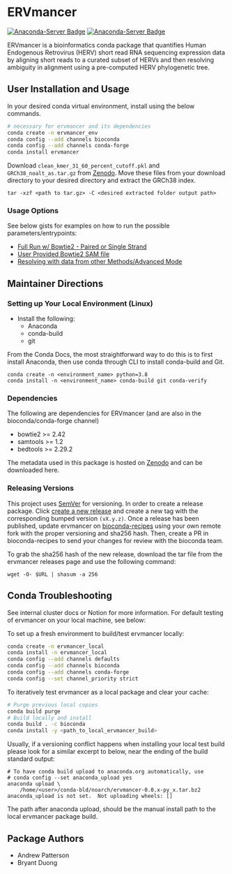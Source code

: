 # ERVmancer

[![Anaconda-Server Badge](https://anaconda.org/bioconda/ervmancer/badges/version.svg)](https://anaconda.org/bioconda/ervmancer) [![Anaconda-Server Badge](https://anaconda.org/bioconda/ervmancer/badges/platforms.svg)](https://anaconda.org/bioconda/ervmancer)

ERVmancer is a bioinformatics conda package that quantifies Human Endogenous Retrovirus (HERV) short read RNA sequencing expression data by aligning short reads to a curated subset of HERVs and then resolving ambiguity in alignment using a pre-computed HERV phylogenetic tree.

## User Installation and Usage

In your desired conda virtual environment, install using the below commands.
```bash
# necessary for ervmancer and its dependencies
conda create -n ervmancer_env
conda config --add channels bioconda
conda config --add channels conda-forge
conda install ervmancer
```

Download ```clean_kmer_31_60_percent_cutoff.pkl``` and ```GRCh38_noalt_as.tar.gz``` from [Zenodo](https://zenodo.org/records/15231904). Move these files from your download directory to your desired directory and extract the GRCh38 index.

```tar -xzf <path to tar.gz> -C <desired extracted folder output path>```

### Usage Options

See below gists for examples on how to run the possible parameters/entrypoints:
* [Full Run w/ Bowtie2 - Paired or Single Strand](https://gist.github.com/bryantduong/6aa0ef579d5abccd98d1d613ed01d29b)
* [User Provided Bowtie2 SAM file](https://gist.github.com/bryantduong/4c49e20f5affc83c2e2841e71f4195f8)
* [Resolving with data from other Methods/Advanced Mode](https://gist.github.com/bryantduong/b376b6d82da5b52541c7ea9fd7fa4487)


## Maintainer Directions
### Setting up Your Local Environment (Linux)

* Install the following:
    * Anaconda
    * conda-build
    * git

From the Conda Docs, the most straightforward way to do this is to first install Anaconda, then use conda through CLI to install conda-build and Git.

```
conda create -n <environment_name> python=3.8
conda install -n <environment_name> conda-build git conda-verify
```

### Dependencies

The following are dependencies for ERVmancer (and are also in the bioconda/conda-forge channel)
* bowtie2 >= 2.42
* samtools >= 1.2
* bedtools >= 2.29.2

The metadata used in this package is hosted on [Zenodo](https://zenodo.org/records/15231904) and can be downloaded here.

### Releasing Versions

This project uses [SemVer](https://semver.org/) for versioning. In order to create a release package. Click [create a new release](https://github.com/AuslanderLab/ERVmancer/releases/new) and create a new tag with the corresponding bumped version ```(vX.y.z)```. Once a release has been published, update ervmancer on [bioconda-recipes](https://github.com/bioconda/bioconda-recipes/tree/master/recipes/ervmancer) using your own remote fork with the proper versioning and sha256 hash. Then, create a PR in bioconda-recipes to send your changes for review with the bioconda team.

To grab the sha256 hash of the new release, download the tar file from the ervmancer releases page and use the following command:

```wget -O- $URL | shasum -a 256```

## Conda Troubleshooting

See internal cluster docs or Notion for more information. For default testing of ervmancer on your local machine, see below:

To set up a fresh environment to build/test ervmancer locally:

```bash
conda create -n ervmancer_local
conda install -n ervmancer_local
conda config --add channels defaults
conda config --add channels bioconda
conda config --add channels conda-forge
conda config --set channel_priority strict
```

To iteratively test ervmancer as a local package and clear your cache:

```bash
# Purge previous local copies
conda build purge
# Build locally and install
conda build . -c bioconda
conda install -y <path_to_local_ervmancer_build>
```

Usually, if a versioning conflict happens when installing your local test build please look for a similar excerpt to below, near the ending of the build standard output:
```
# To have conda build upload to anaconda.org automatically, use
# conda config --set anaconda_upload yes
anaconda upload \
    /home/<user>/conda-bld/noarch/ervmancer-0.0.x-py_x.tar.bz2
anaconda_upload is not set.  Not uploading wheels: []
```

The path after anaconda upload, should be the manual install path to the local ervmancer package build.

## Package Authors
* Andrew Patterson
* Bryant Duong
